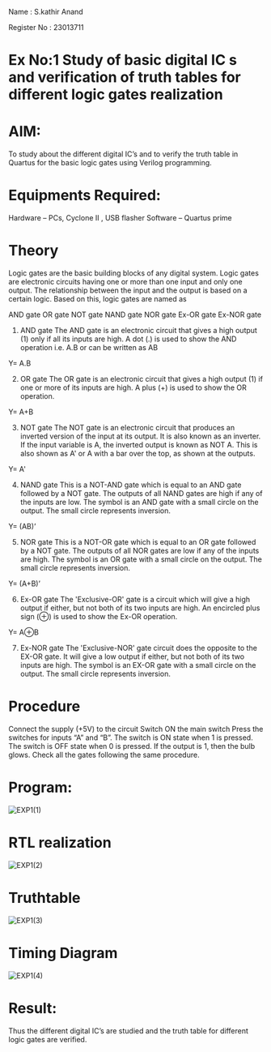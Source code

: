 Name : S.kathir Anand

Register No : 23013711

# Ex No:1 Study of basic digital IC s and verification of truth tables for different logic gates realization

# AIM:
 
To study about the different digital IC’s and to verify the truth table in Quartus for the basic logic gates using Verilog programming.

# Equipments Required:

Hardware – PCs, Cyclone II , USB flasher
Software – Quartus prime

# Theory

Logic gates are the basic building blocks of any digital system. Logic gates are electronic circuits having one or more than one input and only one output. The relationship between the input and the output is based on a certain logic. Based on this, logic gates are named as

AND gate
OR gate
NOT gate
NAND gate
NOR gate
Ex-OR gate
Ex-NOR gate

1) AND gate
The AND gate is an electronic circuit that gives a high output (1) only if all its inputs are high. A dot (.) is used to show the AND operation i.e. A.B or can be written as AB

Y= A.B

2) OR gate
The OR gate is an electronic circuit that gives a high output (1) if one or more of its inputs are high. A plus (+) is used to show the OR operation.

Y= A+B

3) NOT gate
The NOT gate is an electronic circuit that produces an inverted version of the input at its output. It is also known as an inverter. If the input variable is A, the inverted output is known as NOT A. This is also shown as A' or A with a bar over the top, as shown at the outputs.

Y= A'

4) NAND gate
This is a NOT-AND gate which is equal to an AND gate followed by a NOT gate. The outputs of all NAND gates are high if any of the inputs are low. The symbol is an AND gate with a small circle on the output. The small circle represents inversion.

Y= (AB)’

5) NOR gate
This is a NOT-OR gate which is equal to an OR gate followed by a NOT gate. The outputs of all NOR gates are low if any of the inputs are high. The symbol is an OR gate with a small circle on the output. The small circle represents inversion.

Y= (A+B)’

6) Ex-OR gate
The 'Exclusive-OR' gate is a circuit which will give a high output if either, but not both of its two inputs are high. An encircled plus sign (⊕) is used to show the Ex-OR operation.

Y= A⊕B

7) Ex-NOR gate
The 'Exclusive-NOR' gate circuit does the opposite to the EX-OR gate. It will give a low output if either, but not both of its two inputs are high. The symbol is an EX-OR gate with a small circle on the output. The small circle represents inversion.

# Procedure

Connect the supply (+5V) to the circuit
Switch ON the main switch
Press the switches for inputs “A” and “B”. The switch is ON state when 1 is pressed. The switch is OFF state when 0 is pressed.
If the output is 1, then the bulb glows.
Check all the gates following the same procedure.


# Program:

![EXP1(1)](https://github.com/Skathiranand/Study-of-basic-digital-IC-s-and-verification-of-truth-tables-for-different-logic-gates-realization-/assets/147141136/69bf6af0-cf91-476e-89cb-33ed12619ba8)

# RTL realization
 
 ![EXP1(2)](https://github.com/Skathiranand/Study-of-basic-digital-IC-s-and-verification-of-truth-tables-for-different-logic-gates-realization-/assets/147141136/45394f71-3a2c-4d7c-9446-2bc56cdca909)

# Truthtable

![EXP1(3)](https://github.com/Skathiranand/Study-of-basic-digital-IC-s-and-verification-of-truth-tables-for-different-logic-gates-realization-/assets/147141136/7db2f406-b997-468f-805a-a4f8adf4a41c)

# Timing Diagram

![EXP1(4)](https://github.com/Skathiranand/Study-of-basic-digital-IC-s-and-verification-of-truth-tables-for-different-logic-gates-realization-/assets/147141136/9f9967da-7cf0-48ac-be33-4fc542497243)

# Result:

Thus the different digital IC’s are studied and the truth table for different logic gates are verified.

